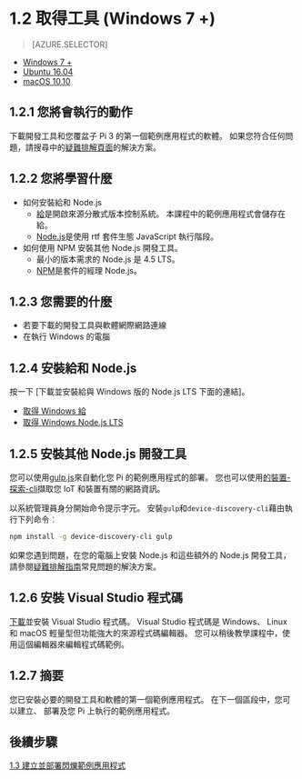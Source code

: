 <properties
 pageTitle="取得工具 (Windows 7 +) |Microsoft Azure"
 description="下載並安裝必要的工具和軟體您 Pi 的第一個範例應用程式在 Windows 7 及更新版本。"
 services="iot-hub"
 documentationCenter=""
 authors="shizn"
 manager="timlt"
 tags=""
 keywords=""/>

<tags
 ms.service="iot-hub"
 ms.devlang="multiple"
 ms.topic="article"
 ms.tgt_pltfrm="na"
 ms.workload="na"
 ms.date="10/21/2016"
 ms.author="xshi"/>

# <a name="12-get-the-tools-windows-7-"></a>1.2 取得工具 (Windows 7 +) 

> [AZURE.SELECTOR]
- [Windows 7 +](iot-hub-raspberry-pi-kit-node-lesson1-get-the-tools-win32.md)
- [Ubuntu 16.04](iot-hub-raspberry-pi-kit-node-lesson1-get-the-tools-ubuntu.md)
- [macOS 10.10](iot-hub-raspberry-pi-kit-node-lesson1-get-the-tools-mac.md)

## <a name="121-what-you-will-do"></a>1.2.1 您將會執行的動作

下載開發工具和您覆盆子 Pi 3 的第一個範例應用程式的軟體。 如果您符合任何問題，請搜尋中的[疑難排解頁面](iot-hub-raspberry-pi-kit-node-troubleshooting.md)的解決方案。

## <a name="122-what-you-will-learn"></a>1.2.2 您將學習什麼
- 如何安裝給和 Node.js
  - [給](https://git-scm.com)是開啟來源分散式版本控制系統。 本課程中的範例應用程式會儲存在給。
  - [Node.js](https://nodejs.org/en/)是使用 rtf 套件生態 JavaScript 執行階段。
- 如何使用 NPM 安裝其他 Node.js 開發工具。
  - 最小的版本需求的 Node.js 是 4.5 LTS。
  - [NPM](https://www.npmjs.com)是套件的經理 Node.js。

## <a name="123-what-you-need"></a>1.2.3 您需要的什麼

- 若要下載的開發工具與軟體網際網路連線
- 在執行 Windows 的電腦

## <a name="124-install-git-and-nodejs"></a>1.2.4 安裝給和 Node.js

按一下 [下載並安裝給與 Windows 版的 Node.js LTS 下面的連結]。

- [取得 Windows 給](https://git-scm.com/download/win/)
- [取得 Windows Node.js LTS](https://nodejs.org/en/)

## <a name="125-install-additional-nodejs-development-tools"></a>1.2.5 安裝其他 Node.js 開發工具

您可以使用[gulp.js](http://gulpjs.com)來自動化您 Pi 的範例應用程式的部署。 您也可以使用[的裝置-探索-cli](https://github.com/Azure/device-discovery-cli)擷取您 IoT 和裝置有關的網路資訊。

以系統管理員身分開始命令提示字元。 安裝`gulp`和`device-discovery-cli`藉由執行下列命令︰

```bash
npm install -g device-discovery-cli gulp
```
    
如果您遇到問題，在您的電腦上安裝 Node.js 和這些額外的 Node.js 開發工具，請參閱[疑難排解指南](iot-hub-raspberry-pi-kit-node-troubleshooting.md)常見問題的解決方案。

## <a name="126-install-visual-studio-code"></a>1.2.6 安裝 Visual Studio 程式碼

[下載](https://code.visualstudio.com/docs/setup/windows)並安裝 Visual Studio 程式碼。 Visual Studio 程式碼是 Windows、 Linux 和 macOS 輕量型但功能強大的來源程式碼編輯器。 您可以稍後教學課程中，使用這個編輯器來編輯程式碼範例。

## <a name="127-summary"></a>1.2.7 摘要

您已安裝必要的開發工具和軟體的第一個範例應用程式。 在下一個區段中，您可以建立、 部署及您 Pi 上執行的範例應用程式。

## <a name="next-steps"></a>後續步驟

[1.3 建立並部署閃爍範例應用程式](iot-hub-raspberry-pi-kit-node-lesson1-deploy-blink-app.md)
